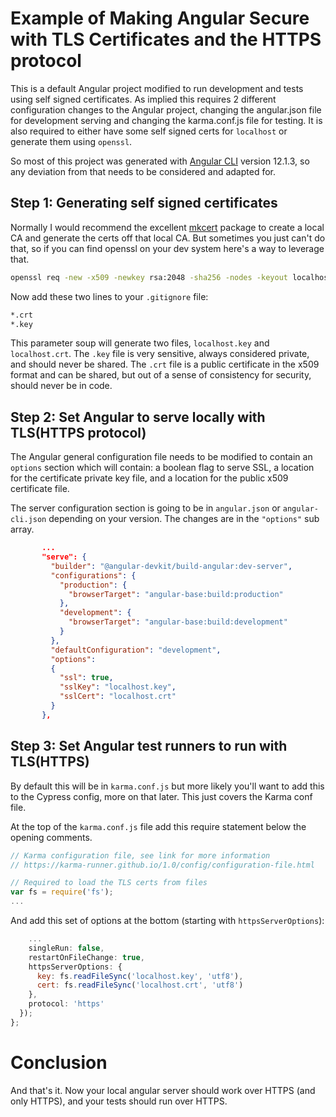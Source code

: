 # Example of Making Angular Secure with TLS Certificates and the HTTPS protocol

This is a default Angular project modified to run development and tests using self signed certificates.  As implied this requires 2 different configuration changes to the Angular project, changing the angular.json file for development serving and changing the karma.conf.js file for testing.  It is also required to either have some self signed certs for `localhost` or generate them using `openssl`.

So most of this project was generated with [Angular CLI](https://github.com/angular/angular-cli) version 12.1.3, so any deviation from that needs to be considered and adapted for.

## Step 1: Generating self signed certificates

Normally I would recommend the excellent [mkcert](https://github.com/filosottile/mkcert) package to create a local CA and generate the certs off that local CA.  But sometimes you just can't do that, so if you can find openssl on your dev system here's a way to leverage that.

```bash
openssl req -new -x509 -newkey rsa:2048 -sha256 -nodes -keyout localhost.key -days 3560 -out localhost.crt -config certificate.cnf
```

Now add these two lines to your `.gitignore` file:

```bash
*.crt
*.key
```

This parameter soup will generate two files, `localhost.key` and `localhost.crt`.  The `.key` file is very sensitive, always considered private, and should never be shared.  The `.crt` file is a public certificate in the x509 format and can be shared, but out of a sense of consistency for security, should never be in code.

## Step 2: Set Angular to serve locally with TLS(HTTPS protocol)

The Angular general configuration file needs to be modified to contain an `options` section which will contain: a boolean flag to serve SSL, a location for the certificate private key file, and a location for the public x509 certificate file.

The server configuration section is going to be in `angular.json` or `angular-cli.json` depending on your version.  The changes are in the `"options"` sub array.

```json
       ...
       "serve": {
         "builder": "@angular-devkit/build-angular:dev-server",
         "configurations": {
           "production": {
             "browserTarget": "angular-base:build:production"
           },
           "development": {
             "browserTarget": "angular-base:build:development"
           }
         },
         "defaultConfiguration": "development",
         "options": 
         {
           "ssl": true,
           "sslKey": "localhost.key",
           "sslCert": "localhost.crt"
         }
       },
```

## Step 3: Set Angular test runners to run with TLS(HTTPS)

By default this will be in `karma.conf.js` but more likely you'll want to add this to the Cypress config, more on that later.  This just covers the Karma conf file.

At the top of the `karma.conf.js` file add this require statement below the opening comments.

```javascript
// Karma configuration file, see link for more information
// https://karma-runner.github.io/1.0/config/configuration-file.html

// Required to load the TLS certs from files
var fs = require('fs');
...
```

And add this set of options at the bottom (starting with `httpsServerOptions`):

```javascript
    ...
    singleRun: false,
    restartOnFileChange: true,
    httpsServerOptions: {
      key: fs.readFileSync('localhost.key', 'utf8'),
      cert: fs.readFileSync('localhost.crt', 'utf8')
    },
    protocol: 'https'
  });
};
```

# Conclusion

And that's it.  Now your local angular server should work over HTTPS (and only HTTPS), and your tests should run over HTTPS.